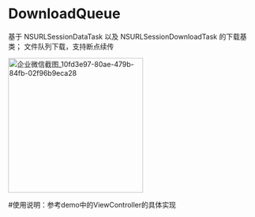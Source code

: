 # DownloadQueue
基于 NSURLSessionDataTask 以及 NSURLSessionDownloadTask 的下载基类；
文件队列下载，支持断点续传

<img width="273" alt="企业微信截图_10fd3e97-80ae-479b-84fb-02f96b9eca28" src="https://user-images.githubusercontent.com/13111933/114829005-23edb600-9dfd-11eb-8010-fad31c5b8bff.png">

#使用说明：参考demo中的ViewController的具体实现
